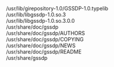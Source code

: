 /usr/lib/girepository-1.0/GSSDP-1.0.typelib  
/usr/lib/libgssdp-1.0.so.3  
/usr/lib/libgssdp-1.0.so.3.0.0  
/usr/share/doc/gssdp  
/usr/share/doc/gssdp/AUTHORS  
/usr/share/doc/gssdp/COPYING  
/usr/share/doc/gssdp/NEWS  
/usr/share/doc/gssdp/README  
/usr/share/gssdp  
